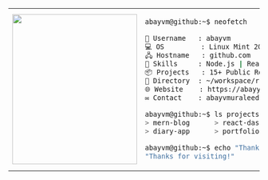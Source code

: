 <table>
  <tr>
    <td width="3000px">
      <img src="https://avatars.githubusercontent.com/u/26015573?v=4" width="250px" height="300px"/>
    </td>
    <td>

```bash
abayvm@github:~$ neofetch

👤 Username   : abayvm
💻 OS         : Linux Mint 20.3 "Una" x86_64
🖧 Hostname   : github.com
🔧 Skills     : Node.js | React | Express | MongoDB
📦 Projects   : 15+ Public Repos
📂 Directory  : ~/workspace/repositories/
🌐 Website    : https://abayyy.xyz
✉️ Contact    : abayvmuraleedharan@gmail.com

abayvm@github:~$ ls projects/
> mern-blog      > react-dashboard    > node-api-server     > leetcode-solutions
> diary-app      > portfolio          > pai-bot             > blog-app

abayvm@github:~$ echo "Thanks for visiting!"
"Thanks for visiting!"


